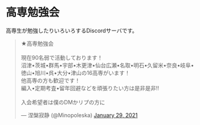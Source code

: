 # 高専勉強会

高専生が勉強したりいろいろするDiscordサーバです。

<blockquote class="twitter-tweet"><p lang="ja" dir="ltr">★高専勉強会<br><br>現在90名弱で活動しております！<br>沼津•茨城•群馬•宇部•木更津•仙台広瀬•名取•明石•久留米•奈良•岐阜•徳山•旭川•呉•大分•津山の16高専がいます！<br>他高専の方も歓迎です！<br>編入•定期考査•留年回避などを頑張りたい方は是非是非!!<br><br>入会希望者は僕のDMかリプの方に</p>&mdash; 涅槃寂静 (@Minopoleska) <a href="https://twitter.com/Minopoleska/status/1354997558213439494?ref_src=twsrc%5Etfw">January 29, 2021</a></blockquote> <script async src="https://platform.twitter.com/widgets.js" charset="utf-8"></script>
